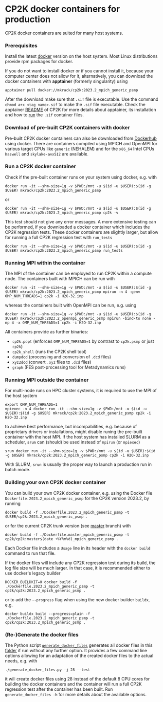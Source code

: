 # CP2K docker containers for production

CP2K docker containers are suited for many host systems.

### Prerequisites

Install the latest [docker](https://docs.docker.com/get-docker/) version on the host system. Most Linux distributions provide rpm packages for docker.

If you do not want to install docker or if you cannot install it, because your computer center does not allow for it, alternatively, you can download the docker containers with **apptainer** (formerly singularity) using

```
apptainer pull docker://mkrack/cp2k:2023.2_mpich_generic_psmp
```

After the download make sure that `.sif` file is executable. Use the command `chmod a+x <tag name>.sif` to make the `.sif` file executable. Check the apptainer [README](https://github.com/mkrack/cp2k/tree/master/tools/apptainer/README.md) of CP2K for more details about apptainer, its installation and how to [run](https://github.com/mkrack/cp2k/tree/master/tools/apptainer#run-cp2k-with-apptainer) the `.sif` container files.

### Download of pre-built CP2K containers with docker

Pre-built CP2K docker containers can also be downloaded from [Dockerhub](https://hub.docker.com/r/mkrack/cp2k/tags/) using docker. There are containers compiled using MPICH and OpenMPI for various target CPUs like `generic` (NEHALEM) and for the `x86_64` Intel CPUs `haswell` and `skylake-avx512` are available.

### Run a CP2K docker container

Check if the pre-built container runs on your system using docker, e.g. with

```
docker run -it --shm-size=1g -v $PWD:/mnt -u $(id -u $USER):$(id -g $USER) mkrack/cp2k:2023.2_mpich_generic_psmp
```

or

```
docker run -it --shm-size=1g -v $PWD:/mnt -u $(id -u $USER):$(id -g $USER) mkrack/cp2k:2023.2_mpich_generic_psmp cp2k -v
```

This test should not give any error messages. A more extensive testing can be performed, if you downloaded a docker container which includes the
CP2K regression tests. These docker containers are slightly larger, but allow for running a full CP2K regression test with `run_tests`

```
docker run -it --shm-size=1g -v $PWD:/mnt -u $(id -u $USER):$(id -g $USER) mkrack/cp2k:2023.2_mpich_generic_psmp run_tests
```

### Running MPI within the container

The MPI of the container can be employed to run CP2K within a compute node. The containers built with MPICH can be run with

```
docker run -it --shm-size=1g -v $PWD:/mnt -u $(id -u $USER):$(id -g $USER) mkrack/cp2k:2023.2_mpich_generic_psmp mpirun -n 4 -genv OMP_NUM_THREADS=1 cp2k -i H2O-32.inp
```

whereas the containers built with OpenMPI can be run, e.g. using

```
docker run -it --shm-size=1g -v $PWD:/mnt -u $(id -u $USER):$(id -g $USER) mkrack/cp2k:2023.2_openmpi_generic_psmp mpirun -bind-to none -np 4 -x OMP_NUM_THREADS=1 cp2k -i H2O-32.inp
```

All containers provide as further binaries:

- `cp2k.popt` (enforces `OMP_NUM_THREADS=1` by contrast to `cp2k.psmp` or just `cp2k`)
- `cp2k_shell` (runs the CP2K shell tool)
- `dumpdcd` (processing and conversion of `.dcd` files)
- `xyz2dcd` (convert `.xyz` files to `.dcd` files)
- `graph` (FES post-processing tool for Metadynamics runs)

### Running MPI outside the container

For multi-node runs on HPC cluster systems, it is required to use the MPI of the host system

```
export OMP_NUM_THREADS=1
mpiexec -n 4 docker run -it --shm-size=1g -v $PWD:/mnt -u $(id -u $USER):$(id -g $USER) mkrack/cp2k:2023.2_mpich_generic_psmp cp2k -i H2O-32.inp
```

to achieve best performance, but incompabilities, e.g. because of proprietary drivers or installations, might disable runing the pre-built container with the host MPI.
If the host system has installed SLURM as a scheduler, `srun` can (should) be used instead of `mpirun` (or `mpiexec`)

```
srun docker run -it --shm-size=1g -v $PWD:/mnt -u $(id -u $USER):$(id -g $USER) mkrack/cp2k:2023.2_mpich_generic_psmp cp2k -i H2O-32.inp
```

With SLURM, `srun` is usually the proper way to launch a production run in batch mode.

### Building your own CP2K docker container

You can build your own CP2K docker container, e.g. using the Docker file `Dockerfile.2023.2_mpich_generic_psmp` for the CP2K version 2023.2, by running

```
docker build -f ./Dockerfile.2023.2_mpich_generic_psmp -t $USER/cp2k:2023.2_mpich_generic_psmp .
```

or for the current CP2K trunk version (see [master](https://github.com/cp2k/cp2k/tree/master) branch) with

```
docker build -f ./Dockerfile.master_mpich_generic_psmp -t cp2k/cp2k:master$(date +%Y%m%d)_mpich_generic_psmp .
```

Each Docker file includes a `Usage` line in its header with the `docker build` command to run that file.

If the docker files will include any CP2K regression test during its build, the log file size will be much larger. In that case, it is recommended either to use docker's legacy builder

```
DOCKER_BUILDKIT=0 docker build -f ./Dockerfile.2023.2_mpich_generic_psmp -t cp2k/cp2k:2023.2_mpich_generic_psmp .
```

or to add the `--progress` flag when using the new docker builder `buildx`, e.g.

```
docker buildx build --progress=plain -f ./Dockerfile.2023.2_mpich_generic_psmp -t cp2k/cp2k:2023.2_mpich_generic_psmp .
```

### (Re-)Generate the docker files

The Python script [`generate_docker_files`](https://github.com/cp2k/cp2k/tree/master/tools/docker/production/generate_docker_files.py) generates all docker files in this [folder](https://github.com/cp2k/cp2k/tree/master/tools/docker/production/) if run without any further option. It provides a few command line options allowing for an adaptation of the created docker files to the actual needs, e.g. with

```
./generate_docker_files.py -j 28 --test
```

it will create docker files using 28 instead of the default 8 CPU cores for building the docker containers and the container will run a full CP2K regression test after the container has been built. Run `generate_docker_files -h` for more details about the available options.
